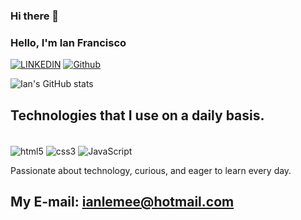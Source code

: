 ### Hi there 👋

### Hello, I'm Ian Francisco

[![LINKEDIN](https://img.shields.io/badge/LinkedIn-0077B5?style=for-the-badge&logo=linkedin&logoColor=white)](https://www.linkedin.com/in/ian-campos-583417271/)
[![Github](https://img.shields.io/badge/GitHub-100000?style=for-the-badge&logo=github&logoColor=white)](https://github.com/IanLemee)

![Ian's GitHub stats](https://github-readme-stats.vercel.app/api?username=IanLemee&show_icons=true&theme=dracula)

## Technologies that I use on a daily basis. 

<div style="display: inline-block"><br/>
  <img align="center" src="https://img.shields.io/badge/HTML5-E34F26?style=for-the-badge&logo=html5&logoColor=white" alt="html5">
  <img align="center" src="https://img.shields.io/badge/CSS3-1572B6?style=for-the-badge&logo=css3&logoColor=white" alt="css3">
  <img align="center" src="https://img.shields.io/badge/JavaScript-323330?style=for-the-badge&logo=javascript&logoColor=F7DF1E" alt="JavaScript">
</div><br/>


Passionate about technology, curious, and eager to learn every day.

## My E-mail: ianlemee@hotmail.com
